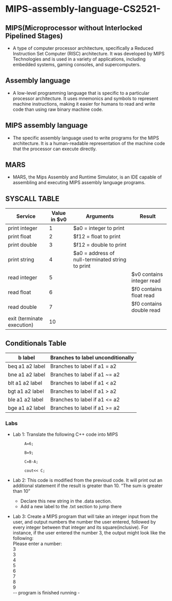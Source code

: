 # MIPS-assembly-language-CS2521-
## MIPS(Microprocessor without Interlocked Pipelined Stages)
  * A type of computer processor architecture, specifically a Reduced Instruction Set Computer (RISC) architecture. It was developed by MIPS Technologies and is used in a variety of applications, including embedded systems, gaming consoles, and supercomputers.

## Assembly language
  * A low-level programming language that is specific to a particular processor architecture. It uses mnemonics and symbols to represent machine instructions, making it easier for humans to read and write code than using raw binary machine code.

## MIPS assembly language 
  * The specific assembly language used to write programs for the MIPS architecture. It is a human-readable representation of the machine code that the processor can execute directly.

## MARS
  * MARS, the Mips Assembly and Runtime Simulator, is an IDE capable of assembling and executing MIPS assembly language programs.
  
## SYSCALL TABLE
| Service | Value in $v0 | Arguments | Result
| --- | --- | --- | ---|
| print integer | 1 | $a0 = integer to print | |
| print float | 2 | $f12 = float to print | |
| print double | 3 | $f12 = double to print | |
| print string | 4 | $a0 = address of null-terminated string to print | |
| read integer | 5 | | $v0 contains integer read|
| read float | 6 | | $f0 contains float read|
| read double | 7 | | $f0 contains double read|
| exit (terminate execution) | 10 | | |

 ## Conditionals Table
| b label | Branches to label unconditionally |
| --- | --- |
| beq a1 a2 label | Branches to label if a1 = a2 |
| bne a1 a2 label | Branches to label if a1 ~= a2 |
| blt a1 a2 label | Branches to label if a1 < a2 |
| bgt a1 a2 label | Branches to label if a1 > a2 |
| ble a1 a2 label | Branches to label if a1 <= a2 |
| bge a1 a2 label | Branches to label if a1 >= a2 |

 ### Labs
 * Lab 1: Translate the following C++ code into MIPS
 
            A=6;
 
            B=9;
          
            C=B-A;
          
            cout<< C;
          
 * Lab 2: This code is modified from the previoud code. It will print out an additional statement if the result is greater than 10. “The sum is greater than 10”
    * Declare this new string in the .data section. 
    * Add a new label to the .txt section to jump there
    
 * Lab 3: Create a MIPS program that will take an integer input from the user, and output numbers the number the user entered, followed by every integer between that integer and its square(inclusive). For instance, if the user entered the number 3, the output might look like the following: 
<br/> Please enter a number: 
<br/> 3 
<br/> 3 
<br/> 4 
<br/> 5 
<br/> 6 
<br/> 7 
<br/> 8 
<br/> 9 
<br/> -- program is finished running -
      

